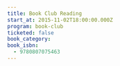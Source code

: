 ```yaml
---
title: Book Club Reading
start_at: 2015-11-02T18:00:00.000Z
program: book-club
ticketed: false
book_category:
book_isbn:
  - 9780807075463
---
```

